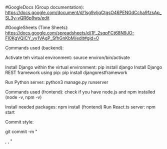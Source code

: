 #GoogleDocs (Group documentation):
https://docs.google.com/document/d/1sg9vIjqCtgsO46PENGdCcha9fzsAp_SL3y-vQR6p9ws/edit

#GoogleSheets (Time Sheets):
https://docs.google.com/spreadsheets/d/1F_2sqpFCt68N9JO-FI0KgVQICY_vy1VAgP_SfhGnKbM/edit#gid=0


Commands used (backend):

Activate teh virtual environment: source environ/bin/activate

Install Django within the virtual environment: pip install django
Install Django REST framework using pip: pip install djangorestframework

Run Python server: python3 manage.py runserver

Commands used (frontend):
check if you have node.js and npm installed 
(node -v, npm -v)

Install needed packages: npm install (frontend)
Run React.ts server: npm start 


Commit style:

git commit -m "<Summary of Task>, <ID>, <Type of Work>" 